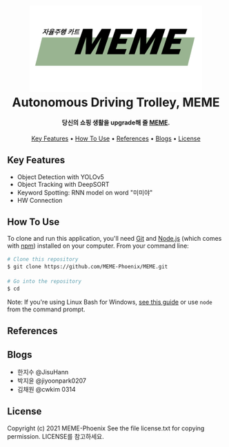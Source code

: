 <h1 align="center">
  <br>
  <a href="http://www.amitmerchant.com/electron-markdownify"><img src="./logo.png" alt="Markdownify" width="400"></a>
  <br>
  Autonomous Driving Trolley, MEME
  <br>
</h1>

<h4 align="center">당신의 쇼핑 생활을 upgrade해 줄 <a href="https://www.notion.so/Autonomous-Driving-Trolley-MEME-01fdd602990b4baa9b603d419a1479bb" target="_blank">MEME</a>.</h4>

<p align="center">
  <a href="#key-features">Key Features</a> •
  <a href="#how-to-use">How To Use</a> •
  <a href="#references">References</a> •
  <a href="#blogs">Blogs</a> •
  <a href="#license">License</a>
</p>

## Key Features
- Object Detection with YOLOv5
- Object Tracking with DeepSORT
- Keyword Spotting: RNN model on word "미미야"
- HW Connection

## How To Use

To clone and run this application, you'll need [Git](https://git-scm.com) and [Node.js](https://nodejs.org/en/download/) (which comes with [npm](http://npmjs.com)) installed on your computer. From your command line:

```bash
# Clone this repository
$ git clone https://github.com/MEME-Phoenix/MEME.git

# Go into the repository
$ cd 
```

Note: If you're using Linux Bash for Windows, [see this guide](https://www.howtogeek.com/261575/how-to-run-graphical-linux-desktop-applications-from-windows-10s-bash-shell/) or use `node` from the command prompt.


## References

## Blogs
- 한지수 @JisuHann
- 박지윤 @jiyoonpark0207
- 김채원 @cwkim 0314
## License
Copyright (c) 2021 MEME-Phoenix See the file license.txt for copying permission. LICENSE를 참고하세요.
